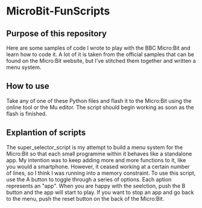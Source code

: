# MicroBit-FunScripts

## Purpose of this repository
Here are some samples of code I wrote to play with the BBC Micro:Bit and learn how to code it. A lot of it is taken from the official 
samples that can be found on the Micro:Bit website, but I've stitched them together and written a menu system.

## How to use
Take any of one of these Python files and flash it to the Micro:Bit using the online tool or the Mu editor. The script should begin working 
as soon as the flash is finished.

## Explantion of scripts
The super_selector_script is my attempt to build a menu system for the Micro:Bit so that each small programme within it behaves like
a standalone app. My intention was to keep adding more and more functions to it, like you would a smartphone. However, it ceased working at a 
certain number of lines, so I think I was running into a memory constraint. To use this script, use the A button to toggle through a series of 
options. Each aption represents an "app". When you are happy with the seelction, push the B button and the app will start to play. If you want
to stop an app and go back to the menu, push the reset button on the back of the Micro:Bit.
